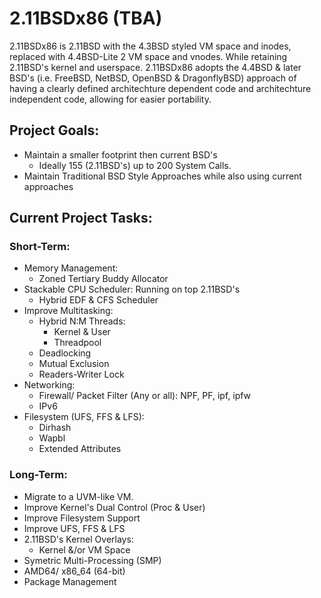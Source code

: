 # 2.11BSDx86 (TBA)

2.11BSDx86 is 2.11BSD with the 4.3BSD styled VM space and inodes, replaced with 4.4BSD-Lite 2 VM space and vnodes. While
retaining 2.11BSD's kernel and userspace. 2.11BSDx86 adopts the 4.4BSD & later BSD's (i.e. FreeBSD, NetBSD, OpenBSD & DragonflyBSD)
approach of having a clearly defined architechture dependent code and architechture independent code, allowing for easier portability.

## Project Goals:
- Maintain a smaller footprint then current BSD's
    - Ideally 155 (2.11BSD's) up to 200 System Calls.
- Maintain Traditional BSD Style Approaches while also using current approaches

## Current Project Tasks:
### Short-Term:
- Memory Management:
    - Zoned Tertiary Buddy Allocator
- Stackable CPU Scheduler: Running on top 2.11BSD's
    - Hybrid EDF & CFS Scheduler
- Improve Multitasking:
    - Hybrid N:M Threads:
        - Kernel & User
        - Threadpool
    - Deadlocking
    - Mutual Exclusion
    - Readers-Writer Lock
- Networking:
    - Firewall/ Packet Filter (Any or all): NPF, PF, ipf, ipfw
    - IPv6
- Filesystem (UFS, FFS & LFS):
    - Dirhash
    - Wapbl
    - Extended Attributes

### Long-Term:
- Migrate to a UVM-like VM.
- Improve Kernel's Dual Control (Proc & User)
- Improve Filesystem Support
- Improve UFS, FFS & LFS
- 2.11BSD's Kernel Overlays:
    - Kernel &/or VM Space
- Symetric Multi-Processing (SMP)
- AMD64/ x86_64 (64-bit)
- Package Management